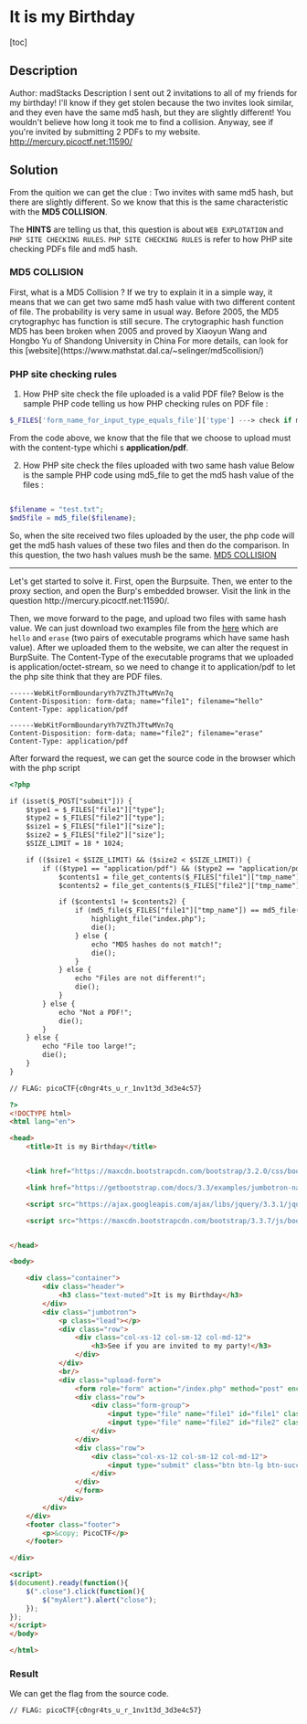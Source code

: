 # It is my Birthday

[toc]

## Description
Author: madStacks
Description
I sent out 2 invitations to all of my friends for my birthday! I'll know if they get stolen because the two invites look similar, and they even have the same md5 hash, but they are slightly different! You wouldn't believe how long it took me to find a collision. Anyway, see if you're invited by submitting 2 PDFs to my website. http://mercury.picoctf.net:11590/

## Solution
From the quition we can get the clue : Two invites with same md5 hash, but there are slightly different.
So we know that this is the same characteristic with the **MD5 COLLISION**.

The **HINTS** are telling us that, this question is about `WEB EXPLOTATION` and `PHP SITE CHECKING RULES`.
`PHP SITE CHECKING RULES` is refer to how PHP site checking PDFs file and md5 hash.


<h3 id="md5_col">MD5 COLLISION </h3>
First, what is a MD5 Collision ?
If we try to explain it in a simple way, it means that we can get two same md5 hash value with two different content of file. The probability is very same in usual way. Before 2005, the MD5 crytographyc has function is still secure. The crytographic hash function MD5 has been broken when 2005 and proved by Xiaoyun Wang and Hongbo Yu of Shandong University in China
For more details, can look for this [website](https://www.mathstat.dal.ca/~selinger/md5collision/)

### PHP site checking rules
1. How PHP site check the file uploaded is a valid PDF file?
Below is the sample PHP code telling us how PHP checking rules on PDF file :
```php
$_FILES['form_name_for_input_type_equals_file']['type'] ---> check if mime type here is application/pdf
```
From the code above, we know that the file that we choose to upload must with the content-type whichi s **application/pdf**.

2. How PHP site check the files uploaded with two same hash value
Below is the sample PHP code using md5_file to get the md5 hash value of the files :
```php

$filename = "test.txt";
$md5file = md5_file($filename);
```
So, when the site received two files uploaded by the user, the php code will get the md5 hash values of these two files and then do the comparison. In this question, the two hash values mush be the same. [MD5 COLLISION](#md5_col)

<hr>
Let's get started to solve it.
First, open the Burpsuite. Then, we enter to the proxy section, and open the Burp's embedded browser. Visit the link in the question http://mercury.picoctf.net:11590/.

Then, we move forward to the page, and upload two files with same hash value.
We can just download two examples file from the [here](https://www.mathstat.dal.ca/~selinger/md5collision/) which are `hello` and `erase` (two pairs of executable programs which have same hash value).
After we uploaded them to the website, we can alter the request in BurpSuite.
The Content-Type of the executable programs that we uploaded is application/octet-stream, so we need to change it to application/pdf to let the php site think that they are PDF files.
```
------WebKitFormBoundaryYh7VZThJTtwMVn7q
Content-Disposition: form-data; name="file1"; filename="hello"
Content-Type: application/pdf
```

```
------WebKitFormBoundaryYh7VZThJTtwMVn7q
Content-Disposition: form-data; name="file2"; filename="erase"
Content-Type: application/pdf
```

After forward the request, we can get the source code in the browser which with the php script
```html
<?php

if (isset($_POST["submit"])) {
    $type1 = $_FILES["file1"]["type"];
    $type2 = $_FILES["file2"]["type"];
    $size1 = $_FILES["file1"]["size"];
    $size2 = $_FILES["file2"]["size"];
    $SIZE_LIMIT = 18 * 1024;

    if (($size1 < $SIZE_LIMIT) && ($size2 < $SIZE_LIMIT)) {
        if (($type1 == "application/pdf") && ($type2 == "application/pdf")) {
            $contents1 = file_get_contents($_FILES["file1"]["tmp_name"]);
            $contents2 = file_get_contents($_FILES["file2"]["tmp_name"]);

            if ($contents1 != $contents2) {
                if (md5_file($_FILES["file1"]["tmp_name"]) == md5_file($_FILES["file2"]["tmp_name"])) {
                    highlight_file("index.php");
                    die();
                } else {
                    echo "MD5 hashes do not match!";
                    die();
                }
            } else {
                echo "Files are not different!";
                die();
            }
        } else {
            echo "Not a PDF!";
            die();
        }
    } else {
        echo "File too large!";
        die();
    }
}

// FLAG: picoCTF{c0ngr4ts_u_r_1nv1t3d_3d3e4c57}

?>
<!DOCTYPE html>
<html lang="en">

<head>
    <title>It is my Birthday</title>


    <link href="https://maxcdn.bootstrapcdn.com/bootstrap/3.2.0/css/bootstrap.min.css" rel="stylesheet">

    <link href="https://getbootstrap.com/docs/3.3/examples/jumbotron-narrow/jumbotron-narrow.css" rel="stylesheet">

    <script src="https://ajax.googleapis.com/ajax/libs/jquery/3.3.1/jquery.min.js"></script>

    <script src="https://maxcdn.bootstrapcdn.com/bootstrap/3.3.7/js/bootstrap.min.js"></script>


</head>

<body>

    <div class="container">
        <div class="header">
            <h3 class="text-muted">It is my Birthday</h3>
        </div>
        <div class="jumbotron">
            <p class="lead"></p>
            <div class="row">
                <div class="col-xs-12 col-sm-12 col-md-12">
                    <h3>See if you are invited to my party!</h3>
                </div>
            </div>
            <br/>
            <div class="upload-form">
                <form role="form" action="/index.php" method="post" enctype="multipart/form-data">
                <div class="row">
                    <div class="form-group">
                        <input type="file" name="file1" id="file1" class="form-control input-lg">
                        <input type="file" name="file2" id="file2" class="form-control input-lg">
                    </div>
                </div>
                <div class="row">
                    <div class="col-xs-12 col-sm-12 col-md-12">
                        <input type="submit" class="btn btn-lg btn-success btn-block" name="submit" value="Upload">
                    </div>
                </div>
                </form>
            </div>
        </div>
    </div>
    <footer class="footer">
        <p>&copy; PicoCTF</p>
    </footer>

</div>

<script>
$(document).ready(function(){
    $(".close").click(function(){
        $("myAlert").alert("close");
    });
});
</script>
</body>

</html>

```

### Result
We can get the flag from the source code.
```
// FLAG: picoCTF{c0ngr4ts_u_r_1nv1t3d_3d3e4c57}
```
